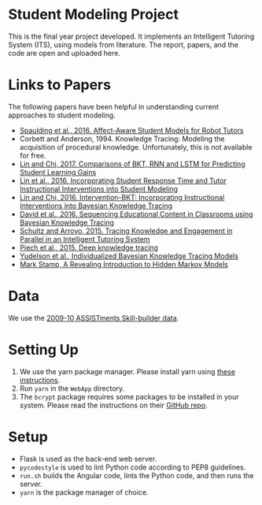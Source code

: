 # Student Modeling Project
This is the final year project developed. It implements an Intelligent Tutoring System (ITS), using models from literature. The report, papers, and the code are open and uploaded here.

# Links to Papers
The following papers have been helpful in understanding current approaches to student modeling.
* [Spaulding et al., 2016. Affect-Aware Student Models for Robot Tutors](http://www.samspaulding.com/resources/Spaulding_AAMAS16.pdf)
* Corbett and Anderson, 1994. Knowledge Tracing: Modeling the acquisition of procedural knowledge. Unfortunately, this is not available for free.
* [Lin and Chi, 2017. Comparisons of BKT, RNN and LSTM for Predicting Student Learning Gains](https://people.engr.ncsu.edu/mchi/pdfs/AIED2017_LianaFinal.pdf)
* [Lin et al., 2016. Incorporating Student Response Time and Tutor Instructional Interventions into Student Modeling](https://people.engr.ncsu.edu/mchi/pdfs/Umap_Liana2016_v2.pdf)
* [Lin and Chi, 2016. Intervention-BKT: Incorporating Instructional Interventions into Bayesian Knowledge Tracing](https://people.engr.ncsu.edu/mchi/pdfs/ITS_2016_Liana.pdf)
* [David et al., 2016. Sequencing Educational Content in Classrooms using Bayesian Knowledge Tracing](http://www.ise.bgu.ac.il/faculty/kobi/Papers/bkt.pdf)
* [Schultz and Arroyo, 2015. Tracing Knowledge and Engagement in Parallel in an Intelligent Tutoring System](https://www.researchgate.net/publication/280156170_Tracing_Knowledge_and_Affect_in_Parallel_in_an_Intelligent_Tutoring_System)
* [Piech et al., 2015. Deep knowledge tracing](https://web.stanford.edu/~cpiech/bio/papers/deepKnowledgeTracing.pdf)
* [Yudelson et al., Individualized Bayesian Knowledge Tracing Models](https://www.researchgate.net/publication/249424313_Individualized_Bayesian_Knowledge_Tracing_Models)
* [Mark Stamp, A Revealing Introduction to Hidden Markov Models](https://www.cs.sjsu.edu/~stamp/RUA/HMM.pdf)

# Data
We use the [2009-10 ASSISTments Skill-builder data](https://sites.google.com/site/assistmentsdata/home/assistment-2009-2010-data/skill-builder-data-2009-2010).

# Setting Up
1. We use the yarn package manager. Please install yarn using [these instructions](https://yarnpkg.com/lang/en/docs/install/).
2. Run `yarn` in the `WebApp` directory.
3. The `bcrypt` package requires some packages to be installed in your system. Please read the instructions on their [GitHub repo](https://github.com/pyca/bcrypt/).

# Setup
* Flask is used as the back-end web server.
* `pycodestyle` is used to lint Python code according to PEP8 guidelines.
* `run.sh` builds the Angular code, lints the Python code, and then runs the server.
* `yarn` is the package manager of choice.
